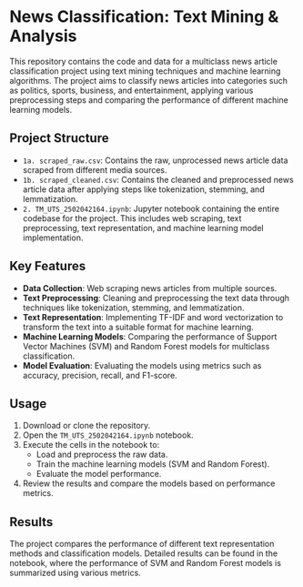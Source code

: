 # News Classification: Text Mining & Analysis

This repository contains the code and data for a multiclass news article classification project using text mining techniques and machine learning algorithms. The project aims to classify news articles into categories such as politics, sports, business, and entertainment, applying various preprocessing steps and comparing the performance of different machine learning models.

## Project Structure

- `1a. scraped_raw.csv`: Contains the raw, unprocessed news article data scraped from different media sources.
- `1b. scraped_cleaned.csv`: Contains the cleaned and preprocessed news article data after applying steps like tokenization, stemming, and lemmatization.
- `2. TM_UTS_2502042164.ipynb`: Jupyter notebook containing the entire codebase for the project. This includes web scraping, text preprocessing, text representation, and machine learning model implementation.

## Key Features

- **Data Collection**: Web scraping news articles from multiple sources.
- **Text Preprocessing**: Cleaning and preprocessing the text data through techniques like tokenization, stemming, and lemmatization.
- **Text Representation**: Implementing TF-IDF and word vectorization to transform the text into a suitable format for machine learning.
- **Machine Learning Models**: Comparing the performance of Support Vector Machines (SVM) and Random Forest models for multiclass classification.
- **Model Evaluation**: Evaluating the models using metrics such as accuracy, precision, recall, and F1-score.

## Usage

1. Download or clone the repository.
2. Open the `TM_UTS_2502042164.ipynb` notebook.
3. Execute the cells in the notebook to:
   - Load and preprocess the raw data.
   - Train the machine learning models (SVM and Random Forest).
   - Evaluate the model performance.
4. Review the results and compare the models based on performance metrics.

## Results

The project compares the performance of different text representation methods and classification models. Detailed results can be found in the notebook, where the performance of SVM and Random Forest models is summarized using various metrics.
